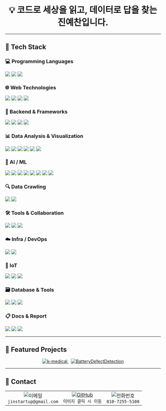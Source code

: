 # <div align="center">💡 코드로 세상을 읽고, 데이터로 답을 찾는 <strong>진예찬</strong>입니다.</div>

---

## 🌿 Tech Stack

### 💻 Programming Languages
<p>
  <img src="https://img.shields.io/badge/Python-3776AB?style=flat&logo=python&logoColor=white"/>
  <img src="https://img.shields.io/badge/C-A8B9CC?style=flat&logo=C&logoColor=black"/>
  <img src="https://img.shields.io/badge/JavaScript-F7DF1E?style=flat&logo=JavaScript&logoColor=black"/>
</p>

### 🌐 Web Technologies
<p>
  <img src="https://img.shields.io/badge/HTML5-E34F26?style=flat&logo=html5&logoColor=white"/>
  <img src="https://img.shields.io/badge/CSS3-1572B6?style=flat&logo=css3&logoColor=white"/>
  <img src="https://img.shields.io/badge/jQuery-0769AD?style=flat&logo=jquery&logoColor=white"/>
  <img src="https://img.shields.io/badge/Bootstrap-7952B3?style=flat&logo=bootstrap&logoColor=white"/>
</p>

### 🧩 Backend & Frameworks
<p>
  <img src="https://img.shields.io/badge/Flask-000000?style=flat&logo=flask&logoColor=white"/>
  <img src="https://img.shields.io/badge/Gunicorn-2C5234?style=flat"/>
  <img src="https://img.shields.io/badge/JSP-007396?style=flat"/>
  <img src="https://img.shields.io/badge/MIT_App_Inventor-FF6F00?style=flat"/>
</p>

### 📊 Data Analysis & Visualization
<p>
  <img src="https://img.shields.io/badge/Pandas-150458?style=flat&logo=pandas"/>
  <img src="https://img.shields.io/badge/NumPy-013243?style=flat&logo=numpy"/>
  <img src="https://img.shields.io/badge/Matplotlib-11557C?style=flat"/>
  <img src="https://img.shields.io/badge/Seaborn-4B8BBE?style=flat"/>
  <img src="https://img.shields.io/badge/R-276DC3?style=flat&logo=R&logoColor=white"/>
  <img src="https://img.shields.io/badge/RStudio-75AADB?style=flat"/>
</p>

### 🤖 AI / ML
<p>
  <img src="https://img.shields.io/badge/scikit--learn-F7931E?style=flat&logo=scikit-learn&logoColor=white"/>
  <img src="https://img.shields.io/badge/Keras-D00000?style=flat&logo=keras&logoColor=white"/>
  <img src="https://img.shields.io/badge/CNN-212121?style=flat"/>
  <img src="https://img.shields.io/badge/FNN-424242?style=flat"/>
  <img src="https://img.shields.io/badge/U--Net-4A90E2?style=flat"/>
  <img src="https://img.shields.io/badge/YOLO-000000?style=flat"/>
  <img src="https://img.shields.io/badge/OpenCV-5C3EE8?style=flat&logo=OpenCV&logoColor=white"/>
  <img src="https://img.shields.io/badge/Ollama_sLLM-9C27B0?style=flat"/>
</p>

### 🔍 Data Crawling
<p>
  <img src="https://img.shields.io/badge/Selenium-43B02A?style=flat&logo=selenium&logoColor=white"/>
  <img src="https://img.shields.io/badge/BeautifulSoup-4B8BBE?style=flat"/>
</p>

### 🛠️ Tools & Collaboration
<p>
  <img src="https://img.shields.io/badge/Git-F05032?style=flat&logo=git&logoColor=white"/>
  <img src="https://img.shields.io/badge/Docker-2496ED?style=flat&logo=docker&logoColor=white"/>
  <img src="https://img.shields.io/badge/CI%2FCD-0A0A0A?style=flat"/>
</p>

### ☁️ Infra / DevOps
<p>
  <img src="https://img.shields.io/badge/AWS-232F3E?style=flat&logo=amazonaws&logoColor=white"/>
  <img src="https://img.shields.io/badge/Linux-FCC624?style=flat&logo=linux&logoColor=black"/>
</p>

### 🔌 IoT
<p>
  <img src="https://img.shields.io/badge/Arduino-00979D?style=flat&logo=arduino&logoColor=white"/>
  <img src="https://img.shields.io/badge/Raspberry_Pi-A22846?style=flat&logo=raspberrypi&logoColor=white"/>
  <img src="https://img.shields.io/badge/ESP32--CAM-616161?style=flat"/>
</p>

### 🗃️ Database & Tools
<p>
  <img src="https://img.shields.io/badge/MySQL-4479A1?style=flat&logo=mysql&logoColor=white"/>
  <img src="https://img.shields.io/badge/Oracle_SQL-F80000?style=flat&logo=oracle&logoColor=white"/>
  <img src="https://img.shields.io/badge/DBeaver-372923?style=flat"/>
</p>

### 📋 Docs & Report
<p>
  <img src="https://img.shields.io/badge/Excel-217346?style=flat&logo=microsoft-excel&logoColor=white"/>
  <img src="https://img.shields.io/badge/PowerPoint-B7472A?style=flat&logo=microsoft-powerpoint&logoColor=white"/>
  <img src="https://img.shields.io/badge/Word-2B579A?style=flat&logo=microsoft-word&logoColor=white"/>
</p>

---

## 🎋 Featured Projects

<div align="center">
  <a href="https://github.com/Jinyechan/k-medical">
    <img src="https://img.shields.io/badge/k--medical-2E8B57?style=for-the-badge&logo=github&logoColor=white" alt="k-medical"/>
  </a>
  &nbsp;
  <a href="https://github.com/Jinyechan/BatteryDefectDetection/tree/main">
    <img src="https://img.shields.io/badge/Battery_Defect_Detection-2E8B57?style=for-the-badge&logo=github&logoColor=white" alt="BatteryDefectDetection"/>
  </a>
</div>

---

## 🌱 Contact

<div align="center">
  <table>
    <tr>
      <td align="center">
        <img src="https://img.shields.io/badge/Gmail-D14836?style=for-the-badge&logo=gmail&logoColor=white" alt="이메일"/>
        <br>
        <code>jinstartup@gmail.com</code>
      </td>
      <td align="center">
        <a href="https://github.com/Jinyechan">
          <img src="https://img.shields.io/badge/GitHub-181717?style=for-the-badge&logo=github&logoColor=white" alt="GitHub"/>
        </a>
        <br>
        <code>이미지 클릭 시 이동</code>
      </td>
      <td align="center">
        <img src="https://img.shields.io/badge/Phone-25B24B?style=for-the-badge&logo=phone&logoColor=white" alt="전화번호"/>
        <br>
        <code>010-7255-5108</code>
      </td>
    </tr>
  </table>
</div>
